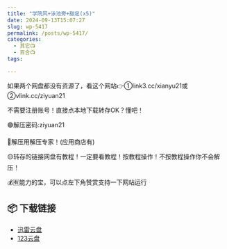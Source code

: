 ```yaml
---
title: "学院风+泳池旁+甜足(x5)"
date: 2024-09-13T15:07:27
slug: wp-5417
permalink: /posts/wp-5417/
categories:
  - 其它📺
  - 百合📺
tags:

---
```


如果两个网盘都没有资源了，看这个网站👉①link3.cc/xianyu21或②vlink.cc/ziyuan21

不需要注册账号！直接点本地下载转存OK？懂吧！

🟢解压密码:ziyuan21

🔵解压用解压专家！(应用商店有)

🟡转存的链接网盘有教程！一定要看教程！按教程操作！不按教程操作你不会解压！

💰🈶能力的宝，可以点左下角赞赏支持一下网站运行

## 📦 下载链接
- [迅雷云盘](https://blziyuan21.com/pay-download/5417?key=151ee446b9&down_id=0)
- [123云盘](https://blziyuan21.com/pay-download/5417?key=151ee446b9&down_id=1)

